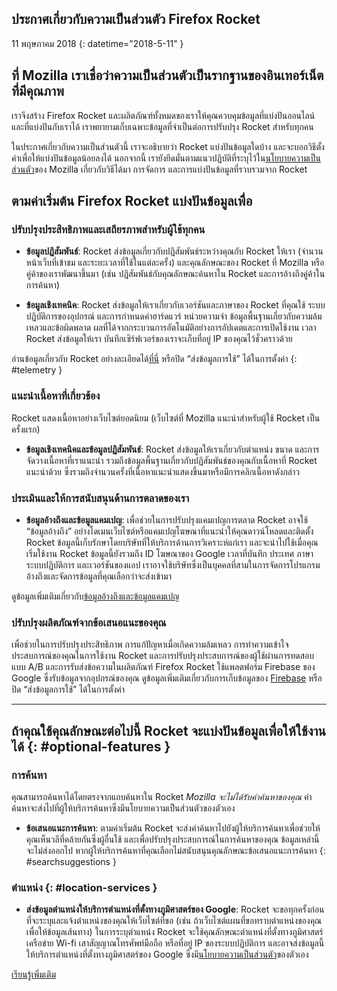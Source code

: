 ## <span class="privacy-header-firefox-rocket">ประกาศเกี่ยวกับความเป็นส่วนตัว</span> <span class="privacy-header-policy">Firefox Rocket</span>

11 พฤษภาคม 2018
{: datetime="2018-5-11" }

## ที่ Mozilla เราเชื่อว่าความเป็นส่วนตัวเป็นรากฐานของอินเทอร์เน็ตที่มีคุณภาพ

เราจึงสร้าง Firefox Rocket และผลิตภัณฑ์ทั้งหมดของเราให้คุณควบคุมข้อมูลที่แบ่งปันออนไลน์และที่แบ่งปันกับเราได้ เราพยายามเก็บเฉพาะข้อมูลที่จำเป็นต่อการปรับปรุง Rocket สำหรับทุกคน

ในประกาศเกี่ยวกับความเป็นส่วนตัวนี้ เราจะอธิบายว่า Rocket แบ่งปันข้อมูลใดบ้าง และจะบอกวิธีตั้งค่าเพื่อให้แบ่งปันข้อมูลน้อยลงได้ นอกจากนี้ เรายังยึดมั่นตามแนวปฏิบัติที่ระบุไว้ใน[นโยบายความเป็นส่วนตัว](https://www.mozilla.org/privacy/)ของ Mozilla เกี่ยวกับวิธีได้มา การจัดการ และการแบ่งปันข้อมูลที่รวบรวมจาก Rocket

## ตามค่าเริ่มต้น Firefox Rocket แบ่งปันข้อมูลเพื่อ

### ปรับปรุงประสิทธิภาพและเสถียรภาพสำหรับผู้ใช้ทุกคน

* __ข้อมูลปฏิสัมพันธ์__: Rocket ส่งข้อมูลเกี่ยวกับปฏิสัมพันธ์ระหว่างคุณกับ Rocket ให้เรา (จำนวนหน้าเว็บที่เข้าชม และระยะเวลาที่ใช้ในแต่ละครั้ง) และคุณลักษณะของ Rocket ที่ Mozilla หรือคู่ค้าของเราพัฒนาขึ้นมา (เช่น ปฏิสัมพันธ์กับคุณลักษณะค้นหาใน Rocket และการอ้างถึงคู่ค้าในการค้นหา)

* __ข้อมูลเชิงเทคนิค__: Rocket ส่งข้อมูลให้เราเกี่ยวกับเวอร์ชันและภาษาของ Rocket ที่คุณใช้ ระบบปฏิบัติการของอุปกรณ์ และการกำหนดค่าฮาร์ดแวร์ หน่วยความจำ ข้อมูลพื้นฐานเกี่ยวกับความล้มเหลวและข้อผิดพลาด ผลที่ได้จากกระบวนการอัตโนมัติอย่างการอัปเดตและการเปิดใช้งาน เวลา Rocket ส่งข้อมูลให้เรา บันทึกเซิร์ฟเวอร์ของเราจะเก็บที่อยู่ IP ของคุณไว้ชั่วคราวด้วย

อ่านข้อมูลเกี่ยวกับ Rocket อย่างละเอียดได้[ที่นี่](https://github.com/mozilla-tw/Rocket/wiki/Telemetry) หรือปิด “ส่งข้อมูลการใช้” ได้ในการตั้งค่า
{: #telemetry }

### แนะนำเนื้อหาที่เกี่ยวข้อง

Rocket แสดงเนื้อหาอย่างเว็บไซต์ยอดนิยม (เว็บไซต์ที่ Mozilla แนะนำสำหรับผู้ใช้ Rocket เป็นครั้งแรก)

* __ข้อมูลเชิงเทคนิคและข้อมูลปฏิสัมพันธ์__: Rocket ส่งข้อมูลให้เราเกี่ยวกับตำแหน่ง ขนาด และการจัดวางเนื้อหาที่เราแนะนำ รวมถึงข้อมูลพื้นฐานเกี่ยวกับปฏิสัมพันธ์ของคุณกับเนื้อหาที่ Rocket แนะนำด้วย ซึ่งรวมถึงจำนวนครั้งที่เนื้อหาแนะนำแสดงขึ้นมาหรือมีการคลิกเนื้อหาดังกล่าว

### ประเมินและให้การสนับสนุนด้านการตลาดของเรา

* __ข้อมูลอ้างถึงและข้อมูลแคมเปญ__: เพื่อช่วยในการปรับปรุงแคมเปญการตลาด Rocket อาจใช้ “ข้อมูลอ้างถึง” อย่างโดเมนเว็บไซต์หรือแคมเปญโฆษณาที่แนะนำให้คุณดาวน์โหลดและติดตั้ง Rocket ข้อมูลนี้เก็บรักษาโดยบริษัทที่ให้บริการด้านการวิเคราะห์แก่เรา และจะนำไปใช้เมื่อคุณเริ่มใช้งาน Rocket ข้อมูลนี้ยังรวมถึง ID โฆษณาของ Google เวลาที่บันทึก ประเทศ ภาษา ระบบปฏิบัติการ และเวอร์ชันของแอป  เราอาจใช้บริษัทซึ่งเป็นบุคคลที่สามในการจัดการโปรแกรมอ้างถึงและจัดการข้อมูลที่คุณเลือกว่าจะส่งเข้ามา  

ดูข้อมูลเพิ่มเติมเกี่ยวกับ[ข้อมูลอ้างถึงและข้อมูลแคมเปญ](https://github.com/mozilla-tw/Rocket/wiki/Telemetry#install-campaign-tracking) 

### ปรับปรุงผลิตภัณฑ์จากข้อเสนอแนะของคุณ

เพื่อช่วยในการปรับปรุงประสิทธิภาพ การแก้ปัญหาเมื่อเกิดความล้มเหลว การทำความเข้าใจประสบการณ์ของคุณในการใช้งาน Rocket และการปรับปรุงประสบการณ์ของผู้ใช้ผ่านการทดสอบแบบ A/B และการรับส่งข้อความในผลิตภัณฑ์ Firefox Rocket ใช้แพลตฟอร์ม Firebase ของ Google ซึ่งรับข้อมูลจากอุปกรณ์ของคุณ  ดูข้อมูลเพิ่มเติมเกี่ยวกับการเก็บข้อมูลของ [Firebase](https://support.google.com/firebase/answer/6318039?hl=en) หรือปิด “ส่งข้อมูลการใช้” ได้ในการตั้งค่า 

---

## ถ้าคุณใช้คุณลักษณะต่อไปนี้ Rocket จะแบ่งปันข้อมูลเพื่อให้ใช้งานได้ {: #optional-features }

### การค้นหา

คุณสามารถค้นหาได้โดยตรงจากแถบค้นหาใน Rocket _Mozilla จะไม่ได้รับคำค้นหาของคุณ_ คำค้นหาจะส่งไปที่ผู้ให้บริการค้นหาซึ่งมีนโยบายความเป็นส่วนตัวของตัวเอง

* __ข้อเสนอแนะการค้นหา__: ตามค่าเริ่มต้น Rocket จะส่งคำค้นหาไปยังผู้ให้บริการค้นหาเพื่อช่วยให้คุณเห็นวลีที่คล้ายกันซึ่งผู้อื่นใช้ และเพื่อปรับปรุงประสบการณ์ในการค้นหาของคุณ ข้อมูลเหล่านี้จะไม่ส่งออกไป หากผู้ให้บริการค้นหาที่คุณเลือกไม่สนับสนุนคุณลักษณะข้อเสนอแนะการค้นหา
{: #searchsuggestions }
    
### ตำแหน่ง {: #location-services }

* __ส่งข้อมูลตำแหน่งให้บริการตำแหน่งที่ตั้งทางภูมิศาสตร์ของ Google__: Rocket จะขอทุกครั้งก่อนที่จะระบุและแจ้งตำแหน่งของคุณให้เว็บไซต์ที่ขอ (เช่น ถ้าเว็บไซต์แผนที่ขอทราบตำแหน่งของคุณเพื่อให้ข้อมูลเส้นทาง) ในการระบุตำแหน่ง Rocket จะใช้คุณลักษณะตำแหน่งที่ตั้งทางภูมิศาสตร์ เครือข่าย Wi-fi เสาสัญญาณโทรศัพท์มือถือ หรือที่อยู่ IP ของระบบปฏิบัติการ และอาจส่งข้อมูลนี้ให้บริการตำแหน่งที่ตั้งทางภูมิศาสตร์ของ Google ซึ่งมี[นโยบายความเป็นส่วนตัว](https://www.google.com/privacy/lsf.html)ของตัวเอง

[เรียนรู้เพิ่มเติม](https://www.mozilla.org/firefox/geolocation/)
